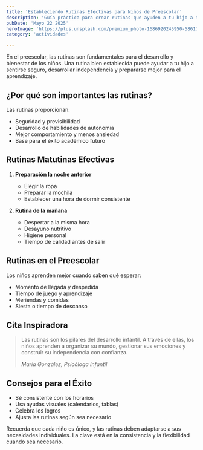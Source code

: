 ```yaml
---
title: 'Estableciendo Rutinas Efectivas para Niños de Preescolar'
description: 'Guía práctica para crear rutinas que ayuden a tu hijo a tener éxito en el preescolar'
pubDate: 'Mayo 22 2025'
heroImage: 'https://plus.unsplash.com/premium_photo-1686920245950-58617c8a602e?q=80&w=1470&auto=format&fit=crop&ixlib=rb-4.1.0&ixid=M3wxMjA3fDB8MHxwaG90by1wYWdlfHx8fGVufDB8fHx8fA%3D%3D'
category: 'actividades'

---
```


En el preescolar, las rutinas son fundamentales para el desarrollo y bienestar de los niños. Una rutina bien establecida puede ayudar a tu hijo a sentirse seguro, desarrollar independencia y prepararse mejor para el aprendizaje.

## ¿Por qué son importantes las rutinas?

Las rutinas proporcionan:
- Seguridad y previsibilidad
- Desarrollo de habilidades de autonomía
- Mejor comportamiento y menos ansiedad
- Base para el éxito académico futuro

## Rutinas Matutinas Efectivas

1. **Preparación la noche anterior**
   - Elegir la ropa
   - Preparar la mochila
   - Establecer una hora de dormir consistente

2. **Rutina de la mañana**
   - Despertar a la misma hora
   - Desayuno nutritivo
   - Higiene personal
   - Tiempo de calidad antes de salir

## Rutinas en el Preescolar

Los niños aprenden mejor cuando saben qué esperar:
- Momento de llegada y despedida
- Tiempo de juego y aprendizaje
- Meriendas y comidas
- Siesta o tiempo de descanso

## Cita Inspiradora

> Las rutinas son los pilares del desarrollo infantil. A través de ellas, los niños aprenden a organizar su mundo, gestionar sus emociones y construir su independencia con confianza.
>
> *María González, Psicóloga Infantil*


## Consejos para el Éxito

- Sé consistente con los horarios
- Usa ayudas visuales (calendarios, tablas)
- Celebra los logros
- Ajusta las rutinas según sea necesario

Recuerda que cada niño es único, y las rutinas deben adaptarse a sus necesidades individuales. La clave está en la consistencia y la flexibilidad cuando sea necesario.
